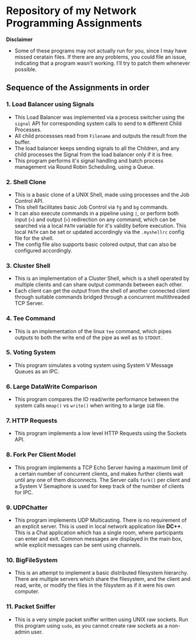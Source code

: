 # Repository of my Network Programming Assignments

**Disclaimer**
* Some of these programs may not actually run for you, since I may have missed ceratain files. If there are any problems, you could file an issue, indicating that a program wasn't working. I'll try to patch them whenever possible.

## Sequence of the Assignments in order

### 1. Load Balancer using Signals

* This Load Balancer was implemented via a process switcher using the `signal` API for corresponding system calls to send to `N` different Child Processes. 
* All child processses read from `Filename` and outputs the result from the buffer. 
* The load balancer keeps sending signals to all the Children, and any child processes the Signal from the load balancer only if it is free. 
* This program performs it's signal handling and batch process management via Round Robin Scheduling, using a Queue. 

### 2. Shell Clone

* This is a basic clone of a UNIX Shell, made using processes and the Job Control API. 
* This shell facilitates basic Job Control via `fg` and `bg` commands. 
* It can also execute commands in a pipeline using `|`, or perform both input (`<`) and output (`>`) redirection on any command, which can be searched via a local `PATH` variable for it's validity before execution. This local `PATH` can be set or updated accordingly via the `.myshellrc` config file for the shell.
* The config file also supports basic colored output, that can also be configured accordingly.

### 3. Cluster Shell

* This is an implementation of a Cluster Shell, which is a shell operated by multiple clients and can share output commands between each other.
* Each client can get the output from the shell of another connected client through suitable commands bridged through a concurrent multithreaded TCP Server.

### 4. Tee Command

* This is an implementation of the linux `tee` command, which pipes outputs to both the write end of the pipe as well as to `STDOUT`.

### 5. Voting System

* This program simulates a voting system using System V Message Queues as an IPC.

### 6. Large DataWrite Comparison

* This program compares the IO read/write performance between the system calls `mmap()` vs `write()` when writing to a large `1GB` file.

### 7. HTTP Requests

* This program implements a low level HTTP Requests using the Sockets API.

### 8. Fork Per Client Model

* This program implements a TCP Echo Server having a maximum limit of a certain number of concurrent clients, and makes further clients wait until any one of them disconnects. The Server calls `fork()` per client and a System V Semaphore is used for keep track of the number of clients for IPC.

### 9. UDPChatter

* This program implements UDP Multicasting. There is no requirement of an explicit server. This is used in local network application like **DC++**. This is a Chat application which has a single room, where participants can enter and exit. Common messages are displayed in the main box, while explicit messages can be sent using channels.

### 10. BigFileSystem

* This is an attempt to implement a basic distributed filesystem hierarchy. There are multiple servers which share the filesystem, and the client and read, write, or modify the files in the filsystem as if it were his own computer.

### 11. Packet Sniffer

* This is a very simple packet sniffer written using UNIX raw sockets. Run this program using `sudo`, as you cannot create raw sockets as a non-admin user.

